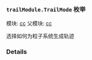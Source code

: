 ### `trailModule.TrailMode` 枚举



模块: [cc](../modules/cc.md)
父模块: [cc](../modules/cc.md)


选择如何为粒子系统生成轨迹



### Details

